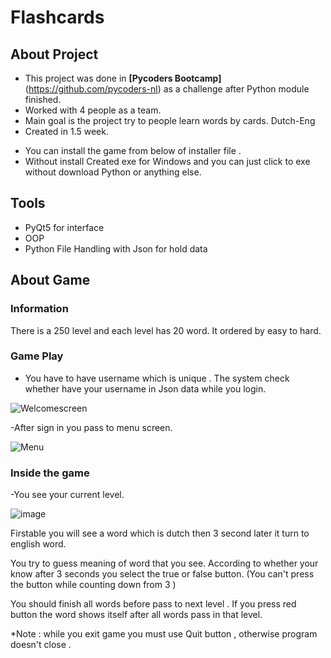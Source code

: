 

# Flashcards
## About Project
- This project was done in **[Pycoders Bootcamp]**(https://github.com/pycoders-nl) as a challenge after Python module finished.
- Worked with 4 people as a team.
- Main goal is the project try to people learn words by cards. Dutch-Eng
- Created in 1.5 week.
* You can install the game from below of installer file . 
* Without install Created exe for Windows and you can just click to exe without download Python or anything else.

## Tools
- PyQt5 for interface
- OOP
- Python File Handling with Json for hold data

## About Game
### Information
There is a 250 level and each level has 20 word. It ordered by easy to hard.

### Game Play
- You have to have username which is unique . The system check whether have your username in Json data while you login.

![Welcomescreen](https://user-images.githubusercontent.com/70334899/149658380-e65b37ab-2d03-458e-8565-c0c62ef8250f.PNG)


-After sign in you  pass to menu screen.

![Menu](https://user-images.githubusercontent.com/70334899/149658396-39f57ddf-dd80-4392-8702-4cc8fb89479b.PNG)



### Inside the game 

-You see your current level.

![image](https://user-images.githubusercontent.com/70334899/149659270-02ed4c96-ddb0-45b9-b4e9-3e6ada0188f3.png)

Firstable you will see a word which is dutch then 3 second later it turn to english word.


You try to guess meaning of word that you see. According to whether your know after 3 seconds you select the true or false button. (You can't press the button while counting down from 3 )


You should finish all words before pass to next level . If you press red button the word shows itself after all words pass in that level.


*Note :  while you exit game you must use Quit button , otherwise program doesn't close . 





